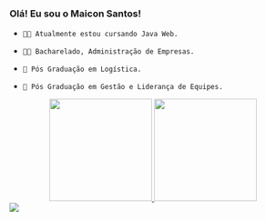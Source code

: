 ### Olá! Eu sou o Maicon Santos!

-     👨‍💻 Atualmente estou cursando Java Web.
-     👨‍🎓 Bacharelado, Administração de Empresas.
-     📜 Pós Graduação em Logística.
-     📜 Pós Graduação em Gestão e Liderança de Equipes.

<div align="center">
  <a href="https://github.com/rafaballerini">
  <img height="180em" src="https://github-readme-stats.vercel.app/api?username=maicons89&show_icons=true&theme=dark&include_all_commits=true&count_private=true"/>
  <img height="180em" src="https://github-readme-stats.vercel.app/api/top-langs/?username=maicons89&layout=compact&langs_count=7&theme=dark"/>
</div>
  
  <div>
  <a href="https://instagram.com/maicons89" target="_blank"><img src="https://img.shields.io/badge/-Instagram-%23E4405F?style=for-the- badge&logo=instagram&logoColor=white" target="_blank"></a>    
</div>
